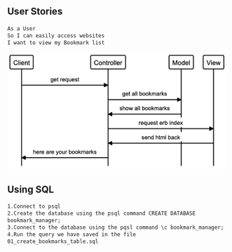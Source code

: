 ## User Stories

```
As a User
So I can easily access websites
I want to view my Bookmark list
```
<img src="images/screenshot.png" width=500>

## Using SQL
```
1.Connect to psql
2.Create the database using the psql command CREATE DATABASE bookmark_manager;
3.Connect to the database using the pqsl command \c bookmark_manager;
4.Run the query we have saved in the file 01_create_bookmarks_table.sql
```
